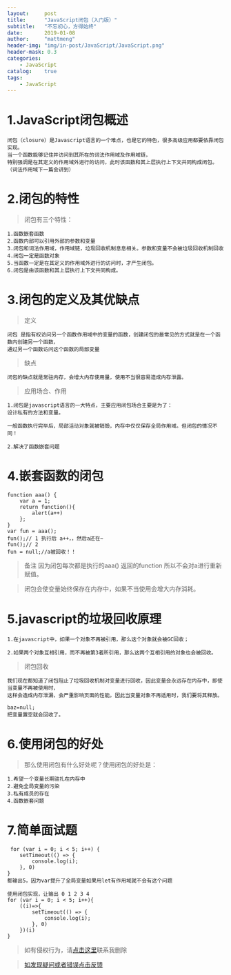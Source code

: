 ```yaml
---
layout:     post
title:      "JavaScript闭包（入门版）"
subtitle:   "不忘初心，方得始终"
date:       2019-01-08
author:     "mattmeng"
header-img: "img/in-post/JavaScript/JavaScript.png"
header-mask: 0.3
categories:
    - JavaScript 
catalog:    true
tags:
    - JavaScript
---
```



# 1.JavaScript闭包概述

    闭包（closure）是Javascript语言的一个难点，也是它的特色，很多高级应用都要依靠闭包实现。
    当一个函数能够记住并访问到其所在的词法作用域及作用域链，
    特别强调是在其定义的作用域外进行的访问，此时该函数和其上层执行上下文共同构成闭包。（词法作用域下一篇会讲到）

# 2.闭包的特性

> 闭包有三个特性：

    1.函数嵌套函数
    2.函数内部可以引用外部的参数和变量
    3.闭包和词法作用域，作用域链，垃圾回收机制息息相关。参数和变量不会被垃圾回收机制回收
    4.闭包一定是函数对象
    5.当函数一定是在其定义的作用域外进行的访问时，才产生闭包。
    6.闭包是由该函数和其上层执行上下文共同构成。

# 3.闭包的定义及其优缺点

>定义

    闭包 是指有权访问另一个函数作用域中的变量的函数，创建闭包的最常见的方式就是在一个函数内创建另一个函数，
    通过另一个函数访问这个函数的局部变量

>缺点

    闭包的缺点就是常驻内存，会增大内存使用量，使用不当很容易造成内存泄露。
>应用场合、作用

    1.闭包是javascript语言的一大特点，主要应用闭包场合主要是为了：
    设计私有的方法和变量。

    一般函数执行完毕后，局部活动对象就被销毁，内存中仅仅保存全局作用域。但闭包的情况不同！

    2.解决了函数嵌套问题


# 4.嵌套函数的闭包

    function aaa() {
        var a = 1;
        return function(){
            alert(a++)
        };
    }
    var fun = aaa();
    fun();// 1 执行后 a++，，然后a还在~
    fun();// 2
    fun = null;//a被回收！！
>备注 因为闭包每次都是执行的aaa() 返回的function 所以不会对a进行重新赋值。

>闭包会使变量始终保存在内存中，如果不当使用会增大内存消耗。

# 5.javascript的垃圾回收原理

    1.在javascript中，如果一个对象不再被引用，那么这个对象就会被GC回收；

    2.如果两个对象互相引用，而不再被第3者所引用，那么这两个互相引用的对象也会被回收。

>闭包回收

    我们现在都知道了闭包阻止了垃圾回收机制对变量进行回收，因此变量会永远存在内存中，即使当变量不再被使用时，
    这样会造成内存泄漏，会严重影响页面的性能。因此当变量对象不再适用时，我们要将其释放。

    baz=null;
    把变量置空就会回收了。



# 6.使用闭包的好处

>那么使用闭包有什么好处呢？使用闭包的好处是：

    1.希望一个变量长期驻扎在内存中
    2.避免全局变量的污染
    3.私有成员的存在
    4.函数嵌套问题

# 7.简单面试题

     for (var i = 0; i < 5; i++) {
        setTimeout(() => {
            console.log(i);
        }, 0)
    }
    都输出5，因为var提升了全局变量如果用let有作用域就不会有这个问题

    使用闭包实现，让输出 0 1 2 3 4
    for (var i = 0; i < 5; i++){
        ((i)=>{
            setTimeout(() => {
                console.log(i);
            }, 0)
        })(i)
    }

>如有侵权行为，请[点击这里](https://github.com/mattmengCooper/MattMeng_hexo/issues)联系我删除

>[如发现疑问或者错误点击反馈](https://github.com/mattmengCooper/MattMeng_hexo/issues)
